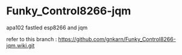 # Funky_Control8266-jqm
apa102  fastled esp8266 and jqm

refer to this branch : https://github.com/gnkarn/Funky_Control8266-jqm.wiki.git
